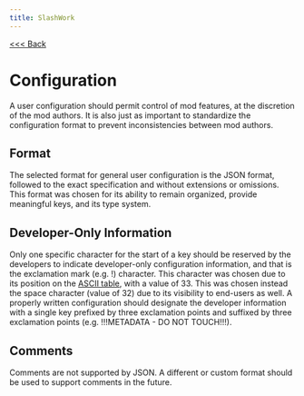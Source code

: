 ```yaml
---
title: SlashWork
---
```

[<<< Back](../)

# Configuration
A user configuration should permit control of mod features, at the discretion of the mod authors. It is also just as important to standardize the configuration format to prevent inconsistencies between mod authors.

## Format
The selected format for general user configuration is the JSON format, followed to the exact specification and without extensions or omissions. This format was chosen for its ability to remain organized, provide meaningful keys, and its type system.

## Developer-Only Information
Only one specific character for the start of a key should be reserved by the developers to indicate developer-only configuration information, and that is the exclamation mark (e.g. !) character. This character was chosen due to its position on the [ASCII table](http://www.asciitable.com/), with a value of 33. This was chosen instead the space character (value of 32) due to its visibility to end-users as well. A properly written configuration should designate the developer information with a single key prefixed by three exclamation points and suffixed by three exclamation points (e.g. !!!METADATA - DO NOT TOUCH!!!).

## Comments
Comments are not supported by JSON. A different or custom format should be used to support comments in the future.
